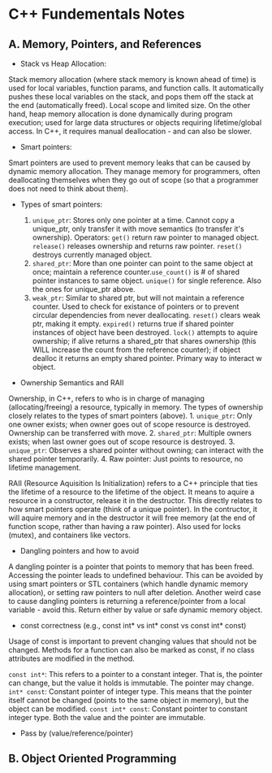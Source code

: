 # C++ Fundementals Notes

## A. Memory, Pointers, and References

- Stack vs Heap Allocation: 

Stack memory allocation (where stack memory is known ahead of time) is used for local variables, function params, and function calls. It automatically pushes these local variables on the stack, and pops them off the stack at the end (automatically freed). Local scope and limited size. On the other hand, heap memory allocation is done dynamically during program execution; used for large data structures or objects requiring lifetime/global access. In C++, it requires manual deallocation - and can also be slower.


- Smart pointers: 

Smart pointers are used to prevent memory leaks that can be caused by dynamic memory allocation. They manage memory for programmers, often deallocating themselves when they go out of scope (so that a programmer does not need to think about them). 


- Types of smart pointers:
    1. `unique_ptr`: Stores only one pointer at a time. Cannot copy a unique_ptr, only transfer it with move semantics (to transfer it's ownership). Operators: `get()` return raw pointer to managed object. `release()` releases ownership and returns raw pointer. `reset()` destroys currently managed object.
    2. `shared_ptr`: More than one pointer can point to the same object at once; maintain a reference counter.`use_count()` is # of shared pointer instances to same object. `unique()` for single reference. Also the ones for unique_ptr above.
    3. `weak_ptr`: Similar to shared ptr, but will not maintain a reference counter. Used to check for existance of pointers or to prevent circular dependencies from never deallocating. `reset()` clears weak ptr, making it empty. `expired()` returns true if shared pointer instances of object have been destroyed. `lock()` attempts to aquire ownership; if alive returns a shared_ptr that shares ownership (this WILL increase the count from the reference counter); if object dealloc it returns an empty shared pointer. Primary way to interact w object. 


- Ownership Semantics and RAII

Ownership, in C++, refers to who is in charge of managing (allocating/freeing) a resource, typically in memory. The types of ownership closely relates to the types of smart pointers (above).
    1. `unique_ptr`: Only one owner exists; when owner goes out of scope resource is destroyed. Ownership can be transferred with move.
    2. `shared_ptr`: Multiple owners exists; when last owner goes out of scope resource is destroyed.
    3. `unique_ptr`: Observes a shared pointer without owning; can interact with the shared pointer temporarily.
    4. Raw pointer: Just points to resource, no lifetime management.


RAII (Resource Aquisition Is Initialization) refers to a C++ principle that ties the lifetime of a resource to the lifetime of the object. It means to aquire a resource in a constructor, release it in the destructor. This directly relates to how smart pointers operate (think of a unique pointer). In the contructor, it will aquire memory and in the destructor it will free memory (at the end of function scope, rather than having a raw pointer). Also used for locks (mutex), and containers like vectors.


- Dangling pointers and how to avoid


A dangling pointer is a pointer that points to memory that has been freed. Accessing the pointer leads to undefined behaviour. This can be avoided by using smart pointers or STL containers (which handle dynamic memory allocation),  or setting raw pointers to null after deletion. Another weird case to cause dangling pointers is returning a reference/pointer from a local variable - avoid this. Return either by value or safe dynamic memory object.


- const correctness (e.g., const int* vs int* const vs const int* const)

Usage of const is important to prevent changing values that should not be changed. Methods for a function can also be marked as const, if no class attributes are modified in the method.

`const int*`: This refers to a pointer to a constant integer. That is, the pointer can change, but the value it holds is immutable. The pointer may change.
`int* const`: Constant pointer of integer type. This means that the pointer itself cannot be changed (points to the same object in memory), but the object can be modified.
`const int* const`: Constant pointer to constant integer type. Both the value and the pointer are immutable.

- Pass by (value/reference/pointer)

## B. Object Oriented Programming
